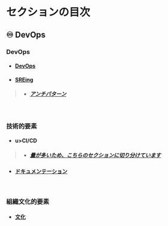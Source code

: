 # セクションの目次

## ♾️ DevOps

### DevOps 

* #### [︎DevOps](https://hiroki-it.github.io/tech-notebook/devops/devops.html)
* #### [︎SREing](https://hiroki-it.github.io/tech-notebook/devops/devops_sreing.html)
> * ##### [︎アンチパターン](https://hiroki-it.github.io/tech-notebook/devops/devops_sreing_antipattern.html)


<br>

### 技術的要素

* #### u>CI/CD</u>
> * ##### [量が多いため、こちらのセクションに切り分けています](https://hiroki-it.github.io/tech-notebook/devops/cicd/index.html)
* #### [︎ドキュメンテーション](https://hiroki-it.github.io/tech-notebook/devops/devops_documentation.html)

<br>

### 組織文化的要素

* #### [文化](https://hiroki-it.github.io/tech-notebook/devops/devops_culture.html)

<br>
